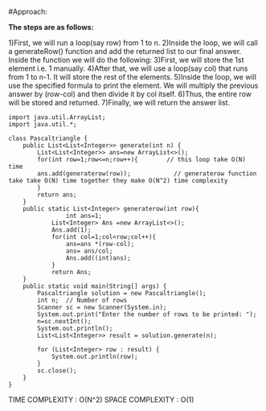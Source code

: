 #Approach:

**The steps are as follows:**

1)First, we will run a loop(say row) from 1 to n.
2)Inside the loop, we will call a generateRow() function and add the returned list to our final answer. Inside the function we will do the following:
3)First, we will store the 1st element i.e. 1 manually.
4)After that, we will use a loop(say col) that runs from 1 to n-1. It will store the rest of the elements.
5)Inside the loop, we will use the specified formula to print the element. We will multiply the previous answer by (row-col) and then divide it by col itself.
6)Thus, the entire row will be stored and returned.
7)Finally, we will return the answer list.
 
```Java:
import java.util.ArrayList;
import java.util.*;

class Pascaltriangle {
    public List<List<Integer>> generate(int n) {
        List<List<Integer>> ans=new ArrayList<>();
        for(int row=1;row<=n;row++){        // this loop take O(N) time 
        ans.add(generaterow(row));            // generaterow function take take O(N) time together they make O(N^2) time complexity
        }
        return ans;
    }
    public static List<Integer> generaterow(int row){
                int ans=1;
            List<Integer> Ans =new ArrayList<>();
            Ans.add(1);
            for(int col=1;col<row;col++){
                ans=ans *(row-col);
                ans= ans/col;
                Ans.add((int)ans);
            }
            return Ans;
    }
    public static void main(String[] args) {
        Pascaltriangle solution = new Pascaltriangle();
        int n;  // Number of rows
        Scanner sc = new Scanner(System.in);
        System.out.print("Enter the number of rows to be printed: ");
        n=sc.nextInt();
        System.out.println();
        List<List<Integer>> result = solution.generate(n);

        for (List<Integer> row : result) {
            System.out.println(row);
        }
        sc.close();
    }
}
```

 TIME COMPLEXITY : O(N^2) 
 SPACE COMPLEXITY : O(1)
 
